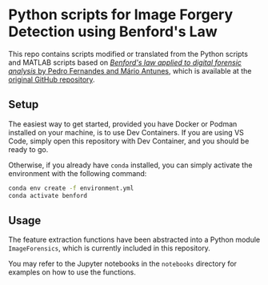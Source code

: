 # Python scripts for Image Forgery Detection using Benford's Law

This repo contains scripts modified or translated from the Python scripts and MATLAB scripts based on [*Benford's law applied to digital forensic analysis* by Pedro Fernandes and Mário Antunes](https://doi.org/10.1016/j.fsidi.2023.301515), which is available at the [original GitHub repository](https://github.com/Pacfes/Benford-Law).

## Setup
The easiest way to get started, provided you have Docker or Podman installed on your machine, is to use Dev Containers. If you are using VS Code, simply open this repository with Dev Container, and you should be ready to go.

Otherwise, if you already have `conda` installed, you can simply activate the environment with the following command:
```bash
conda env create -f environment.yml
conda activate benford
```

## Usage
The feature extraction functions have been abstracted into a Python module `ImageForensics`, which is currently included in this repository.

You may refer to the Jupyter notebooks in the `notebooks` directory for examples on how to use the functions.